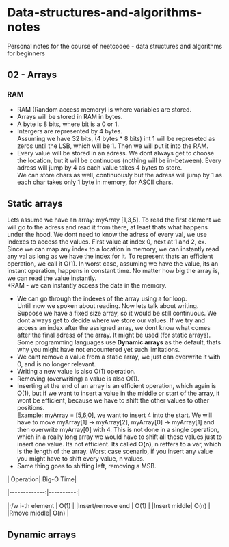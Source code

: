 # Data-structures-and-algorithms-notes
Personal notes for the course of neetcodee - data structures and algorithms for beginners
## 02 - Arrays
### RAM
* RAM (Random access memory) is where variables are stored.
* Arrays will be stored in RAM in bytes. 
* A byte is 8 bits, where bit is a 0 or 1.
* Intergers are represented by 4 bytes.  
Assuming we have 32 bits, (4 bytes * 8 bits) int 1 will be represeted as zeros until the LSB, which will be 1. Then we will put it into the RAM.
* Every value will be stored in an adress. We dont always get to choose the location, but it will be continuous (nothing will be in-between). Every adress will jump by 4 as each value takes 4 bytes to store.  
We can store chars as well, continuously but the adress will jump by 1 as each char takes only 1 byte in memory, for ASCII chars.


## Static arrays
Lets assume we have an array: myArray [1,3,5].
To read the first element we will go to the adress and read it from there, at least thats what happens under the hood. We dont need to know the adress of every val, we use indexes to access the values. First value at index 0, next at 1 and 2, ex. Since we can map any index to a location in memory, we can instantly read any val as long as we have the index for it. To represent thats an efficient operation, we call it O(1). In worst case, assuming we have the value, its an instant operation, happens in constant time. No matter how big the array is, we can read the value instantly.  
*RAM - we can instantly access the data in the memory.  
* We can go through the indexes of the array using a for loop.  
Untill now we spoken about reading. Now lets talk about writing.  
Suppose we have a fixed size array, so it would be still continuous. We dont always get to decide where we store our values. If we try and access an index after the assigned array, we dont know what comes after the final adress of the array. It might be used (for static arrays).  
Some programming languages use **Dynamic arrays** as the default, thats why you might have not encountered yet such limitations.  
* We cant remove a value from a static array, we just can overwrite it with 0, and is no longer relevant.
* Writing a new value is also O(1) operation.  
* Removing (overwriting) a value is also O(1).  
* Inserting at the end of an array is an efficient operation, which again is O(1), but if we want to insert a value in the middle or start of the array, it wont be efficient, because we have to shift the other values to other positions.  
Example: myArray = [5,6,0], we want to insert 4 into the start. We will have to move myArray[1] -> myArray[2], myArray[0] -> myArray[1] and then overwrite myArray[0] with 4. This is not done in a single operation, which in a really long array we would have to shift all these values just to insert one value. Its not efficient. Its called **O(n)**, n reffers to a var, which is the length of the array. Worst case scenario, if you insert any value you might have to shift every value, n values.  
* Same thing goes to shifting left, removing a MSB.  

| Operation| Big-O Time|

|-------------:|----------:|

|r/w i-th element  | O(1) |
|Insert/remove end | O(1) |
|Insert middle| O(n) |
|Rmove middle| O(n) |


## Dynamic arrays